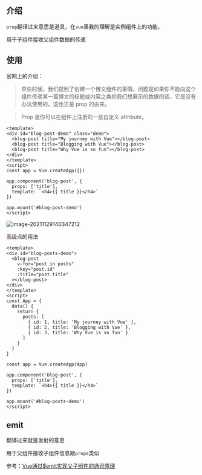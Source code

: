 ## 介绍

`prop`翻译过来意思是道具，在`vue`里我的理解是实例组件上的功能，



用于子组件接收父组件数据的传递

## 使用

官网上的介绍：

> 早些时候，我们提到了创建一个博文组件的事情。问题是如果你不能向这个组件传递某一篇博文的标题或内容之类的我们想展示的数据的话，它是没有办法使用的。这也正是 prop 的由来。

> Prop 是你可以在组件上注册的一些自定义 attribute。

```vue
<template>
<div id="blog-post-demo" class="demo">
  <blog-post title="My journey with Vue"></blog-post>
  <blog-post title="Blogging with Vue"></blog-post>
  <blog-post title="Why Vue is so fun"></blog-post>
</div>
</template>
<script>
const app = Vue.createApp({})

app.component('blog-post', {
  props: ['title'],
  template: `<h4>{{ title }}</h4>`
})

app.mount('#blog-post-demo')
</script>
```

![image-20211129140347212](C:\Users\Administrator\AppData\Roaming\Typora\typora-user-images\image-20211129140347212.png)





高级点的用法

```vue
<template>
<div id="blog-posts-demo">
  <blog-post
    v-for="post in posts"
    :key="post.id"
    :title="post.title"
  ></blog-post>
</div>
</template>
<script>
const App = {
  data() {
    return {
      posts: [
        { id: 1, title: 'My journey with Vue' },
        { id: 2, title: 'Blogging with Vue' },
        { id: 3, title: 'Why Vue is so fun' }
      ]
    }
  }
}

const app = Vue.createApp(App)

app.component('blog-post', {
  props: ['title'],
  template: `<h4>{{ title }}</h4>`
})

app.mount('#blog-posts-demo')
</script>
```



## emit

翻译过来就是发射的意思

用于父组件接收子组件信息跟`props`类似







参考：[Vue通过$emit实现父子组件的通讯原理](https://www.codeleading.com/article/81795803628/)
